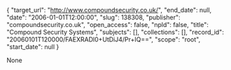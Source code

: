 {
  "target_url": "http://www.compoundsecurity.co.uk/", 
  "end_date": null, 
  "date": "2006-01-01T12:00:00", 
  "slug": 138308, 
  "publisher": "compoundsecurity.co.uk", 
  "open_access": false, 
  "npld": false, 
  "title": "Compound Security Systems", 
  "subjects": [], 
  "collections": [], 
  "record_id": "20060101T120000/FAEXRADl0+UtDiJ4/Pr+IQ==", 
  "scope": "root", 
  "start_date": null
}

None